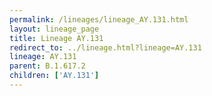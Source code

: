 ```yaml
---
permalink: /lineages/lineage_AY.131.html
layout: lineage_page
title: Lineage AY.131
redirect_to: ../lineage.html?lineage=AY.131
lineage: AY.131
parent: B.1.617.2
children: ['AY.131']
---
```

